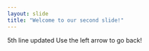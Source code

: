 ```yaml
---
layout: slide
title: "Welcome to our second slide!"
---
```

5th line updated
Use the left arrow to go back!
